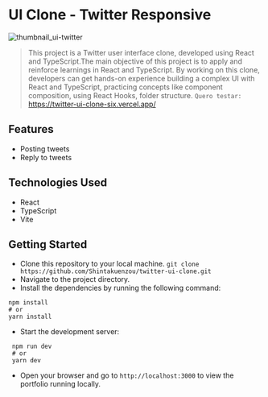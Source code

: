 # UI Clone - Twitter Responsive
![thumbnail_ui-twitter](https://github.com/Shintakuenzou/twitter-ui-clone/assets/91697813/5dc9d462-3e1b-474c-a2a0-c5b151f6ced3)
> This project is a Twitter user interface clone, developed using React and TypeScript.The main objective of this project is to apply and reinforce 
learnings in React and TypeScript. By working on this clone, developers can get hands-on experience building a complex UI with React and TypeScript, practicing concepts like component composition, using React Hooks, folder structure. ``Quero testar: ``[<a href="twitter-ui-clone-six.vercel.app/" target="_blank">https://twitter-ui-clone-six.vercel.app/</a>](https://ignite-timer-seven-liart.vercel.app/)

## Features
- Posting tweets
- Reply to tweets

## Technologies Used
- React
- TypeScript
- Vite

## Getting Started
- Clone this repository to your local machine.
```git clone https://github.com/Shintakuenzou/twitter-ui-clone.git```
- Navigate to the project directory.
- Install the dependencies by running the following command:
```
npm install
# or
yarn install
```
- Start the development server:
 ```
  npm run dev
  # or
  yarn dev
 ```
- Open your browser and go to ```http://localhost:3000``` to view the portfolio running locally.
